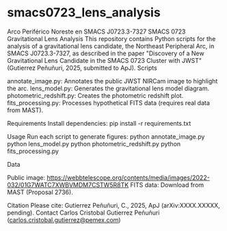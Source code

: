 # smacs0723_lens_analysis
Arco Periférico Noreste en SMACS J0723.3-7327
SMACS 0723 Gravitational Lens Analysis
This repository contains Python scripts for the analysis of a gravitational lens candidate, the Northeast Peripheral Arc, in SMACS J0723.3-7327, as described in the paper "Discovery of a New Gravitational Lens Candidate in the SMACS 0723 Cluster with JWST" (Gutierrez Peñuñuri, 2025, submitted to ApJ).
Scripts

annotate_image.py: Annotates the public JWST NIRCam image to highlight the arc.
lens_model.py: Generates the gravitational lens model diagram.
photometric_redshift.py: Creates the photometric redshift plot.
fits_processing.py: Processes hypothetical FITS data (requires real data from MAST).

Requirements
Install dependencies:
pip install -r requirements.txt

Usage
Run each script to generate figures:
python annotate_image.py
python lens_model.py
python photometric_redshift.py
python fits_processing.py

Data

Public image: https://webbtelescope.org/contents/media/images/2022-032/01G7WATC7XWBVMDM7CSTW5R8TK
FITS data: Download from MAST (Proposal 2736).

Citation
Please cite: Gutierrez Peñuñuri, C., 2025, ApJ (arXiv:XXXX.XXXXX, pending).
Contact
Carlos Cristobal Gutierrez Peñuñuri (carlos.cristobal.gutierrez@pemex.com)
